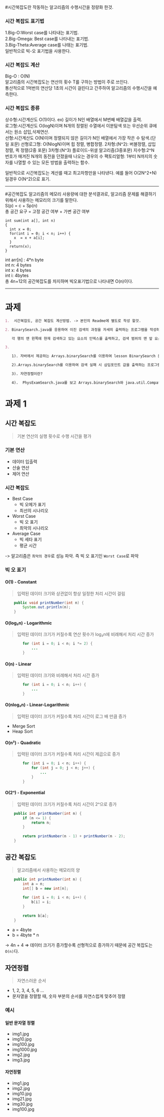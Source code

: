 #시간복잡도란
작동하는 알고리즘의 수행시간을 정량화 한것.


<h3>시간 복잡도 표기법</h3>
1.Big-O:Worst case를 나타내는 표기법.<br>
2.Big-Omega: Best case를 나타내는 표기법.<br>
3.Big-Theta:Average case를 나태는 표기법.<br>
일반적으로 빅-오 표기법을 사용한다.

<h3>시간 복잡도 계산</h3>
Big-O : O(N)<br>
알고리즘의 시간복잡도는 연산의 횟수 T를 구하는 방법이 주로 쓰인다.<BR>
통산적으로 1억번의 연산당 1초의 시간이 걸린다고 간주하여 알고리즘의 수행시간을 예측한다.

<h3>시간 복잡도 종류</h3>
상수형:시간계산도 O(1)이다. ex) 길이가 N인 배열에서 M번째 배열값을 출력.<br>
로그형:시간계산도 O(logN)이며 N개의 정렬된 수열에서 이분탐색 또는 우선순위 큐에서는 원소 삽입,삭제연산.<br>
선형:시간계산도 O(N)이며 정렬되지 않은 길이가 N인 배열에서 가장 작은 수 탐색.(단일 포문)
선형로그형: O(NlogN)이며 힙 정렬, 병합정렬.
2차형:(N^2): 버블정렬, 삽입정렬, 퀵 정렬(2중 포문)
3차형:(N^3) 플로이드-위셜 알고리즘(3중포문)
지수형:2^N 번호가 매겨진 N개의 동전을 던졌을때 나오는 경우의 수
팩토리얼형: 1부터 N까지의 숫자를 나열할 수 있는 모든 방법을 출력하는 함수.

일반적으로 시간복잡도는 계산를 때고 최고차항만을 나타낸다. 예를 들어 O(2N^2+N)일경우 O(N^2)으로 표기.
<hr>

#공간복잡도
알고리즘의 메모리 사용량에 대한 분석결과로, 알고리즘 문제를 해결하기 위해서 사용하는 메모리의 크기를 말한다.<BR>
S(p) = c + Sp(n) <br>
총 공간 요구 = 고정 공간 여부 + 가변 공간 여부<br>


```
int sum(int a[], int n)
{
  int x = 0;		
  for(int i = 0; i < n; i++) {
    x  = x + a[i];
  }
  return(x);
}
```
int arr[n] : 4*n byte<br>
int n: 4 bytes <br>
int x: 4 bytes <br>
int i: 4bytes <br>
총 4n+12의 공간복잡도를 차지하며 빅오표기법으로 나타내면  O(n)이다.
<hr>




# 과제

```markdown
1.  시간복잡도, 공간 복잡도 계산방법. -> 본인의 Readme에 별도로 작성 할것.

2. BinarySearch.java를 응용하여 이진 검색의 과정을 자세히 출력하는 프로그램을 작성하세요.

   각 행의 맨 왼쪽에 현재 검색하고 있는 요소의 인덱스를 출력하고, 검색 범위의 맨 앞 요소 위에 <-, 맨 끝 요소 위에 -> 현재 검색하고 있는 중앙 요소 위에 + 를 출력하도록 하세요.

3. 

   1). 자바에서 제공하는 Arrays.binarySearch를 이용하여 lesson BinarySearch 문제 풀기.

   2).Arrays.binarySearch를 이용하여 검색 실패 시 삽입포인트 값을 출력하는 프로그램을 작성하라.

   3). 자연정렬이란?

   4).  PhysExamSearch.java를 보고 Arrays.binarySearch와 java.util.Compator를 이용하여 시력에 대한 내림차순 정렬의 신체검사 데이터에서 특정 시력을 가진 사람을 검색하는 프로그램을 작성하라.
```

# 과제 1

## 시간 복잡도

> 기본 연산의 실행 횟수로 수행 시간을 평가

### 기본 연산

- 데이터 입출력
- 산술 연산
- 제어 연산

### 시간 복잡도

- Best Case
  - 빅 오메가 표기
  - 최선의 시나리오
- Worst Case
  - 빅 오 표기
  - 최악의 시나리오
- Average Case
  - 빅 세타 표기
  - 평균 시간

-> 알고리즘은 `최악의 경우`로 성능 파악. 즉 빅 오 표기인 `Worst Case`로 파악

### 빅 오 표기

#### O(1) - Constant

> 입력된 데이터 크기와 상관없이 항상 일정한 처리 시간이 걸림

```java
    public void printNumber(int n) {
        System.out.println(n);
    }
```

#### O(log₂n) - Logarithmic

> 입력된 데이터 크기가 커질수록 연산 횟수가 log₂n에 비례해서 처리 시간 증가

```java
        for (int i = 0; i < n; i *= 2) {
            ...
        }
```

#### O(n) - Linear

> 입력된 데이터 크기와 비례해서 처리 시간 증가

```java
        for (int i = 0; i < n; i++) {
            ...
        }
```

#### O(nlog₂n) - Linear-Logarithmic

> 입력된 데이터 크기가 커질수록 처리 시간이 로그 배 만큼 증가

- Merge Sort
- Heap Sort

#### O(n²) - Quadratic

> 입력된 데이터 크기가 커질수록 처리 시간이 제곱으로 증가

```java
        for (int i = 0; i < n; i++) {
            for (int j = 0; j < n; j++) {
                ...
            }
        }
```

#### O(2ⁿ) - Exponential

> 입력된 데이터 크기가 커질수록 처리 시간이 2ⁿ으로 증가

```java
    public int printNumber(int n) {
        if (n <= 1) {
            return n;
        }
        
        return printNumber(n - 1) + printNumber(n - 2);
    }
```

## 공간 복잡도

> 알고리즘에서 사용하는 메모리의 양

```java
    public int printNumber(int n) {
        int a = n;
        int[] b = new int[n];
        
        for (int i = 0; i < n; i++) {
            b[i] = i;
        }
        
        return b[a];
    }
```

- a = 4byte
- b = 4byte * n

-> 4n + 4 => 데이터 크기가 증가할수록 선형적으로 증가하기 때문에 공간 복잡도는 `O(n)`다.

## 자연정렬

> 자연스러운 순서

- 1, 2, 3, 4, 5, 6 ...
- 문자열을 정렬할 때, 숫자 부분의 순서를 자연스럽게 맞추어 정렬

### 예시

#### 일반 문자열 정렬

- img1.jpg
- img10.jpg
- img100.jpg
- img1000.jpg
- img2.jpg
- img3.jpg

#### 자연정렬

- img1.jpg
- img2.jpg
- img10.jpg
- img21.jpg
- img30.jpg
- img100.jpg

